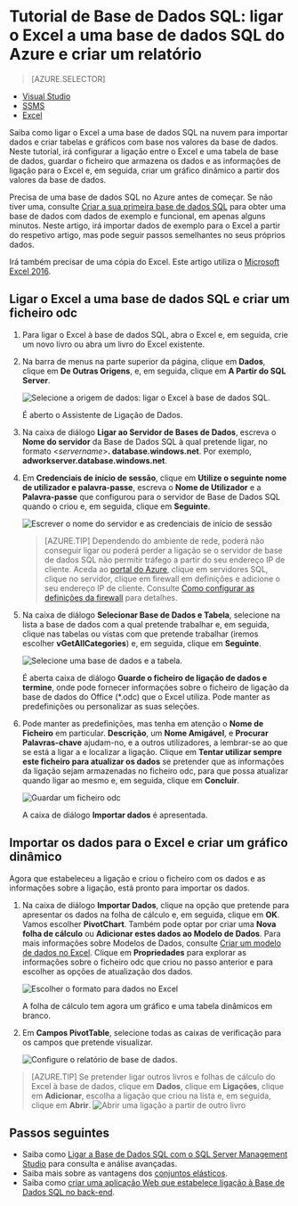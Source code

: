 <properties
    pageTitle="Ligar o Excel à Base de Dados SQL | Microsoft Azure"
    description="Saiba como ligar o Microsoft Excel à base de dados SQL do Azure na nuvem. Importe dados para o Excel para criação de relatórios e exploração de dados."
    services="sql-database"
    keywords="ligar o excel ao sql, importar dados para o excel"
    documentationCenter=""
    authors="joseidz"
    manager="jhubbard"
    editor=""/>


<tags
    ms.service="sql-database"
    ms.workload="data-management"
    ms.tgt_pltfrm="na"
    ms.devlang="na"
    ms.topic="get-started-article"
    ms.date="07/05/2016"
    ms.author="joseidz"/>



# Tutorial de Base de Dados SQL: ligar o Excel a uma base de dados SQL do Azure e criar um relatório

> [AZURE.SELECTOR]
- [Visual Studio](sql-database-connect-query.md)
- [SSMS](sql-database-connect-query-ssms.md)
- [Excel](sql-database-connect-excel.md)

Saiba como ligar o Excel a uma base de dados SQL na nuvem para importar dados e criar tabelas e gráficos com base nos valores da base de dados. Neste tutorial, irá configurar a ligação entre o Excel e uma tabela de base de dados, guardar o ficheiro que armazena os dados e as informações de ligação para o Excel e, em seguida, criar um gráfico dinâmico a partir dos valores da base de dados.

Precisa de uma base de dados SQL no Azure antes de começar. Se não tiver uma, consulte [Criar a sua primeira base de dados SQL](sql-database-get-started.md) para obter uma base de dados com dados de exemplo e funcional, em apenas alguns minutos. Neste artigo, irá importar dados de exemplo para o Excel a partir do respetivo artigo, mas pode seguir passos semelhantes no seus próprios dados.

Irá também precisar de uma cópia do Excel. Este artigo utiliza o [Microsoft Excel 2016](https://products.office.com/en-US/).

## Ligar o Excel a uma base de dados SQL e criar um ficheiro odc

1.  Para ligar o Excel à base de dados SQL, abra o Excel e, em seguida, crie um novo livro ou abra um livro do Excel existente.

2.  Na barra de menus na parte superior da página, clique em **Dados**, clique em **De Outras Origens**, e, em seguida, clique em **A Partir do SQL Server**.

    ![Selecione a origem de dados: ligar o Excel à base de dados SQL.](./media/sql-database-connect-excel/excel_data_source.png)

    É aberto o Assistente de Ligação de Dados.

3.  Na caixa de diálogo **Ligar ao Servidor de Bases de Dados**, escreva o **Nome do servidor** da Base de Dados SQL à qual pretende ligar, no formato <*servername*>**. database.windows.net**. Por exemplo, **adworkserver.database.windows.net**.

4.  Em **Credenciais de início de sessão**, clique em **Utilize o seguinte nome de utilizador e palavra-passe**, escreva o **Nome de Utilizador** e a **Palavra-passe** que configurou para o servidor de Base de Dados SQL quando o criou e, em seguida, clique em **Seguinte**.

    ![Escrever o nome do servidor e as credenciais de início de sessão](./media/sql-database-connect-excel/connect-to-server.png)

    > [AZURE.TIP] Dependendo do ambiente de rede, poderá não conseguir ligar ou poderá perder a ligação se o servidor de base de dados SQL não permitir tráfego a partir do seu endereço IP de cliente. Aceda ao [portal do Azure](https://portal.azure.com/), clique em servidores SQL, clique no servidor, clique em firewall em definições e adicione o seu endereço IP de cliente. Consulte [Como configurar as definições da firewall](sql-database-configure-firewall-settings.md) para detalhes.

5. Na caixa de diálogo **Selecionar Base de Dados e Tabela**, selecione na lista a base de dados com a qual pretende trabalhar e, em seguida, clique nas tabelas ou vistas com que pretende trabalhar (iremos escolher **vGetAllCategories**) e, em seguida, clique em **Seguinte**.

    ![Selecione uma base de dados e a tabela.](./media/sql-database-connect-excel/select-database-and-table.png)

    É aberta caixa de diálogo **Guarde o ficheiro de ligação de dados e termine**, onde pode fornecer informações sobre o ficheiro de ligação da base de dados do Office (*.odc) que o Excel utiliza. Pode manter as predefinições ou personalizar as suas seleções.

6. Pode manter as predefinições, mas tenha em atenção o **Nome de Ficheiro** em particular. **Descrição**, um **Nome Amigável**, e **Procurar Palavras-chave** ajudam-no, e a outros utilizadores, a lembrar-se ao que se está a ligar a e localizar a ligação. Clique em **Tentar utilizar sempre este ficheiro para atualizar os dados** se pretender que as informações da ligação sejam armazenadas no ficheiro odc, para que possa atualizar quando ligar ao mesmo e, em seguida, clique em **Concluir**.

    ![Guardar um ficheiro odc](./media/sql-database-connect-excel/save-odc-file.png)

    A caixa de diálogo **Importar dados** é apresentada.

## Importar os dados para o Excel e criar um gráfico dinâmico
Agora que estabeleceu a ligação e criou o ficheiro com os dados e as informações sobre a ligação, está pronto para importar os dados.

1. Na caixa de diálogo **Importar Dados**, clique na opção que pretende para apresentar os dados na folha de cálculo e, em seguida, clique em **OK**. Vamos escolher **PivotChart**. Também pode optar por criar uma **Nova folha de cálculo** ou **Adicionar estes dados ao Modelo de Dados**. Para mais informações sobre Modelos de Dados, consulte [Criar um modelo de dados no Excel](https://support.office.com/article/Create-a-Data-Model-in-Excel-87E7A54C-87DC-488E-9410-5C75DBCB0F7B). Clique em **Propriedades** para explorar as informações sobre o ficheiro odc que criou no passo anterior e para escolher as opções de atualização dos dados.

    ![Escolher o formato para dados no Excel](./media/sql-database-connect-excel/import-data.png)

    A folha de cálculo tem agora um gráfico e uma tabela dinâmicos em branco.

8. Em **Campos PivotTable**, selecione todas as caixas de verificação para os campos que pretende visualizar.

    ![Configure o relatório de base de dados.](./media/sql-database-connect-excel/power-pivot-results.png)

> [AZURE.TIP] Se pretender ligar outros livros e folhas de cálculo do Excel à base de dados, clique em **Dados**, clique em **Ligações**, clique em **Adicionar**, escolha a ligação que criou na lista e, em seguida, clique em **Abrir**.
> ![Abrir uma ligação a partir de outro livro](./media/sql-database-connect-excel/open-from-another-workbook.png)

## Passos seguintes

- Saiba como [Ligar a Base de Dados SQL com o SQL Server Management Studio](sql-database-connect-query-ssms.md) para consulta e análise avançadas.
- Saiba mais sobre as vantagens dos [conjuntos elásticos](sql-database-elastic-pool.md).
- Saiba como [criar uma aplicação Web que estabelece ligação à Base de Dados SQL no back-end](../app-service-web/web-sites-dotnet-deploy-aspnet-mvc-app-membership-oauth-sql-database.md).



<!--HONumber=Sep16_HO3-->


